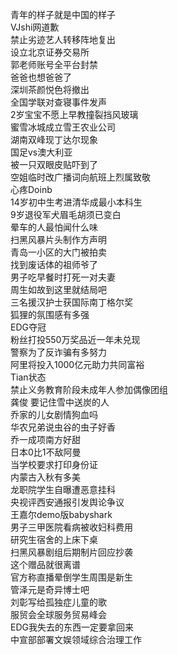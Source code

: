 青年的样子就是中国的样子  
VJshi网道歉  
禁止劣迹艺人转移阵地复出  
设立北京证券交易所  
郭老师账号全平台封禁  
爸爸也想爸爸了  
深圳茶颜悦色将撤出  
全国学联对查寝事件发声  
2岁宝宝不愿上早教撞裂挡风玻璃  
蜜雪冰城成立雪王农业公司  
湖南双峰现丁达尔现象  
国足vs澳大利亚  
被一只双眼皮贴吓到了  
空姐临时改广播词向航班上烈属致敬  
心疼Doinb  
14岁初中生考进清华成最小本科生  
9岁退役军犬眉毛胡须已变白  
晕车的人最怕闻什么味  
扫黑风暴片头制作方声明  
青岛一小区的大门被拍卖  
找到废话体的祖师爷了  
男子吃早餐时打死一对夫妻  
周生如故到这里就结局吧  
三名援汉护士获国际南丁格尔奖  
狐狸的氛围感有多强  
EDG夺冠  
粉丝打投550万奖品近一年未兑现  
警察为了反诈骗有多努力  
阿里将投入1000亿元助力共同富裕  
Tian状态  
禁止义务教育阶段未成年人参加偶像团组  
龚俊 要记住雪中送炭的人  
乔家的儿女剧情狗血吗  
华农兄弟说虫谷的虫子好香  
乔一成项南方好甜  
日本0比1不敌阿曼  
当学校要求打印身份证  
内蒙古入秋有多美  
龙职院学生自曝遭恶意挂科  
央视评西安通报引发舆论争议  
王嘉尔demo版babyshark  
男子三甲医院看病被收妇科费用  
研究生宿舍的上床下桌  
扫黑风暴剧组后期制片回应抄袭  
这个赠品就很离谱  
官方称直播晕倒学生周围是新生  
管泽元是奇异博士吧  
刘彰写给孤独症儿童的歌  
服贸会全球服务贸易峰会  
EDG我失去的东西一定要拿回来  
中宣部部署文娱领域综合治理工作  
